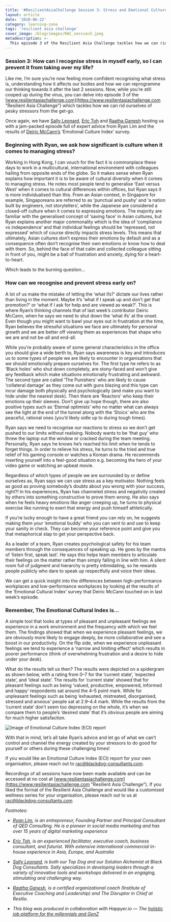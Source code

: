 ```yaml
---
title: '#ResilientAsiaChallenge Session 3: Stress and Emotional Culture'
layout: article
date: '2020-06-22'
category: learning-zone
tags: 'resilient asia challenge'
cover_image: /blog/images/RAC_session3.jpeg
metadescription: >-
  This episode 3 of the Resilient Asia Challenge tackles how we can rid ourselves of pesky stressors from the get-go.
---
```


### Session 3: How can I recognise stress in myself early, so I can prevent it from taking over my life?

Like me, I’m sure you’re now feeling more confident recognising what stress is, understanding how it affects our bodies and how we can reprogramme our thinking towards it after the last 2 sessions. Now, while you’re still cooped up during the virus, you can delve into episode 3 of the [www.resilientasiachallenge.com](https://www.resilientasiachallenge.com "Resilient Asia Challenge") which tackles how we can rid ourselves of pesky stressors from the get-go.

Once again, we have [Sally Leonard](https://www.linkedin.com/in/sallyleonard/ "Sally Leonard"), [Eric Toh](https://www.linkedin.com/in/erictoh/ "Eric Toh") and [Raatha Ganesh](https://www.linkedin.com/in/raathaganesh/ "Raatha Ganesh") hosting us with a jam-packed episode full of expert advice from Ryan Lim and the results of [Deiric McCann’s](https://www.linkedin.com/in/deiricmccann/ "Deiric McCann") ‘Emotional Culture Index’ survey.

### Beginning with Ryan, we ask how significant is culture when it comes to managing stress?
Working in Hong Kong, I can vouch for the fact it is commonplace these days to work in a multicultural, international environment with colleagues hailing from opposite ends of the globe. So it makes sense when Ryan explains how important it is to be aware of cultural diversity when it comes to managing stress. He notes most people tend to generalise ‘East versus West’ when it comes to cultural differences within offices, but Ryan says it is more individualised than this. From an Asian context, in Singapore for example, Singaporeans are referred to as ‘punctual and pushy’ and ‘a nation built by engineers, not storytellers’, while the Japanese are considered a closed-off culture when it comes to expressing emotions. The majority are familiar with the generalised concept of ‘saving face’ in Asian cultures, but Ryan explains another major commonality which is the idea of ‘compliance vs independence’ and that individual feelings should be ‘repressed, not expressed’ which of course directly impacts stress levels. This means that ultimately, Asian cultures don’t express their emotions by default and as a consequence often don’t recognise their own emotions or know how to deal with them. So, behind the face of that calm and collected colleague sitting in front of you, might be a ball of frustration and anxiety, dying for a heart-to-heart.

Which leads to the burning question…

### How can we recognise and prevent stress early on?
A lot of us make the mistake of letting the ‘what ifs?’ dictate our lives rather than living in the moment. Maybe it’s ‘what if I speak up and don’t get that promotion?’ or ‘what if I ask for help and are viewed as weak?’. This is where Ryan’s thinking channels that of last week’s contributor Deiric McCann, when he says we need to shut down the ‘what ifs’ at the onset. Even though you might want to bawl your eyes out in frustration at the time, Ryan believes the stressful situations we face are ultimately for personal growth and we are better off viewing them as experiences that shape who we are and not be-all and end-all.

While you’re probably aware of some general characteristics in the office you should give a wide berth to, Ryan says awareness is key and introduces us to some types of people we are likely to encounter in organisations that we should emotionally prepare ourselves for. The first type he refers to as ‘Black holes’ who shut down completely, are stony-faced and won’t give any feedback which make situations emotionally frustrating and awkward. The second type are called ‘The Punishers’ who are likely to cause ‘collateral damage’ as they come out with guns blazing and this type can incur damage both physically and psychologically (and make you want to hide under the nearest desk). Then there are ‘Reactors’ who keep their emotions up their sleeves. Don’t give up hope though, there are also positive types such as ‘Eternal optimists’ who no matter what can always see the light at the end of the tunnel along with the ‘Stoics’ who are the peaceful, rational ones (you’d likely sidle up to during tough times).

Ryan says we need to recognise our reactions to stress so we don’t get pushed to our limits without realising. Nobody wants to be ‘that guy’ who threw the laptop out the window or cracked during the team meeting. Personally, Ryan says he knows he’s reached his limit when he tends to forget things. In order to relieve his stress, he turns to the tried and true relief of his gaming console or watches a Korean drama. He recommends inserting yourself into a feel-good situation e.g. becoming the hero of your video game or watching an upbeat movie.

Regardless of which types of people we are surrounded by or define ourselves as, Ryan says we can use stress as a key motivator. Nothing feels as good as proving somebody’s doubts about you wrong with your success, right?! In his experiences, Ryan has channeled stress and negativity created by others into something constructive to prove them wrong. He also says when he feels heavy emotions like anger creeping up, he turns to physical exercise like running to exert that energy and push himself athletically.

If you’re lucky enough to have a great friend you can rely on, he suggests making them your ‘emotional buddy’ who you can vent to and use to keep your sanity in check. They can become your reference point and give you that metaphorical slap to get your perspective back.

As a leader of a team, Ryan creates psychological safety for his team members through the consequences of speaking up. He goes by the mantra of ‘listen first, speak last’. He says this helps team members to articulate their feelings on the matter rather than simply falling in line with him. A silent room full of judgment and hierarchy is pretty intimidating, so he rewards people publicly who dare to speak up respectfully and voice their ideas.

We can get a quick insight into the differences between high-performance workplaces and low-performance workplaces by looking at the results of the ‘Emotional Cultural Index’ survey that Deiric McCann touched on in last week’s episode.

### Remember, The Emotional Cultural Index is…
A simple tool that looks at types of pleasant and unpleasant feelings we experience in a work environment and the frequency with which we feel them. The findings showed that when we experience pleasant feelings, we are obviously more likely to engage deeply, be more collaborative and see a boost in our productivity. On the flip side, when we experience unpleasant feelings we tend to experience a ‘narrow and limiting effect’ which results in poorer performance (think of overwhelming frustration and a desire to hide under your desk).

What do the results tell us then? The results were depicted on a spidergram as shown below, with a rating from 0–7 for the ‘current state’, ‘expected state’, and ‘ideal state’. The results for ‘current state’ showed that for pleasant feelings such as being ‘valued, productive, empowered, informed and happy’ respondents sat around the 4–5 point mark. While for unpleasant feelings such as being ‘exhausted, mistreated, disorganised, stressed and anxious’ people sat at 2.9–4.4 mark. While the results from the ‘current state’ don’t seem too depressing on the whole, it’s when we compare them to people’s ‘desired state’ that it’s obvious people are aiming for much higher satisfaction.

![Image of Emotional Culture Index (ECI) report](/blog/images/session3_chart.jpeg)

With that in mind, let’s all take Ryan’s advice and let go of what we can’t control and channel the energy created by your stressors to do good for yourself or others during these challenging times!

If you would like an Emotional Culture Index (ECI) report for your own organisation, please reach out to [rac@blackdog-consultants.com](mailto:rac@blackdog-consultants.com "Raatha Ganesh").

Recordings of all sessions have now been made available and can be accessed at no cost at [www.resilientasiachallenge.com](https://www.resilientasiachallenge.com "Resilient Asia Challenge"). If you liked the format of the Resilient Asia Challenge and would like a customised wellness series for your organisation, please reach out to us at [rac@blackdog-consultants.com](mailto:rac@blackdog-consultants.com "Raatha Ganesh")

_Footnotes:_

- _[Ryan Lim](https://www.linkedin.com/in/ryanlhm/ "Ryan Lim"), is an entrepreneur, Founding Partner and Principal Consultant of QED Consulting. He is a pioneer in social media marketing and has over 15 years of digital marketing experience_

- _[Eric Toh](https://www.linkedin.com/in/erictoh/ "Eric Toh"), is an experienced facilitator, executive coach, business consultant, and futurist. With extensive international commercial in-house experience in Asia, Europe, and Australia_

- _[Sally Leonard](https://www.linkedin.com/in/sallyleonard/ "Sally Leonard"), is both our Top Dog and our Solution Alchemist at Black Dog Consultants. Sally specializes in developing leaders through a variety of innovative tools and workshops delivered in an engaging, stimulating and challenging way._

- _[Raatha Ganesh](https://www.linkedin.com/in/raathaganesh/ "Raatha Ganesh"), is a certified organizational coach (Institute of Executive Coaching and Leadership) and The Disruptor in Chief at Resilio._

- _This blog was produced in collaboration with Happyer.io — The [holistic job platform for the millennials and GenZ](http://www.happyer.io/ "Happyer.IO")_